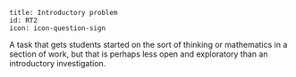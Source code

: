 ````
title: Introductory problem
id: RT2
icon: icon-question-sign

````

A task that gets students started on the sort of thinking or mathematics in a section of work, but that is perhaps less open and exploratory than an introductory investigation.

